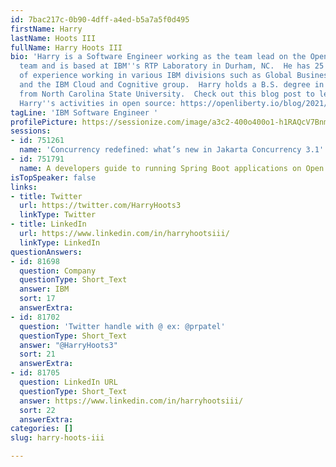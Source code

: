 ```yaml
---
id: 7bac217c-0b90-4dff-a4ed-b5a7a5f0d495
firstName: Harry
lastName: Hoots III
fullName: Harry Hoots III
bio: 'Harry is a Software Engineer working as the team lead on the Open Liberty Kernel
  team and is based at IBM''s RTP Laboratory in Durham, NC.  He has 25 plus years
  of experience working in various IBM divisions such as Global Business Services,
  and the IBM Cloud and Cognitive group.  Harry holds a B.S. degree in Computer Science
  from North Carolina State University.  Check out this blog post to learn more about
  Harry''s activities in open source: https://openliberty.io/blog/2021/10/07/HarryHoots_MeetTheTeam.html'
tagLine: 'IBM Software Engineer '
profilePicture: https://sessionize.com/image/a3c2-400o400o1-h1RAQcV7BnmpqzqwBaGhAt.jpg
sessions:
- id: 751261
  name: 'Concurrency redefined: what’s new in Jakarta Concurrency 3.1'
- id: 751791
  name: A developers guide to running Spring Boot applications on Open Liberty
isTopSpeaker: false
links:
- title: Twitter
  url: https://twitter.com/HarryHoots3
  linkType: Twitter
- title: LinkedIn
  url: https://www.linkedin.com/in/harryhootsiii/
  linkType: LinkedIn
questionAnswers:
- id: 81698
  question: Company
  questionType: Short_Text
  answer: IBM
  sort: 17
  answerExtra:
- id: 81702
  question: 'Twitter handle with @ ex: @prpatel'
  questionType: Short_Text
  answer: "@HarryHoots3"
  sort: 21
  answerExtra:
- id: 81705
  question: LinkedIn URL
  questionType: Short_Text
  answer: https://www.linkedin.com/in/harryhootsiii/
  sort: 22
  answerExtra:
categories: []
slug: harry-hoots-iii

---
```

